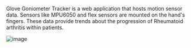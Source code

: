 Glove Goniometer Tracker is a web application that hosts motion sensor data. Sensors like MPU6050 and flex sensors are mounted on the hand's fingers. These data provide trends about the progression of Rheumatoid arthritis within patients.

![image](https://github.com/Abdelhamid-El-rashidy/Glove-Goniometer-Tracker/assets/99852868/4975261e-dfcb-492f-baf0-bb27277cf4ad)

